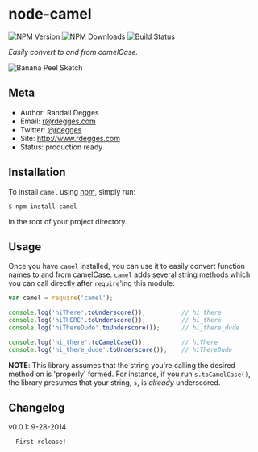 # node-camel

[![NPM Version](https://img.shields.io/npm/v/camel.svg?style=flat)](https://npmjs.org/package/camel)
[![NPM Downloads](http://img.shields.io/npm/dm/camel.svg?style=flat)](https://npmjs.org/package/camel)
[![Build Status](https://img.shields.io/travis/rdegges/node-camel.svg?style=flat)](https://travis-ci.org/rdegges/node-camel)

*Easily convert to and from camelCase.*

![Banana Peel Sketch](https://github.com/rdegges/node-camel/raw/master/assets/banana-peel.jpg)


## Meta

- Author: Randall Degges
- Email: r@rdegges.com
- Twitter: [@rdegges](https://twitter.com/rdegges)
- Site: http://www.rdegges.com
- Status: production ready


## Installation

To install `camel` using [npm](https://www.npmjs.org/), simply run:

```console
$ npm install camel
```

In the root of your project directory.


## Usage

Once you have `camel` installed, you can use it to easily convert function names
to and from camelCase.  `camel` adds several string methods which you can call
directly after `require`'ing this module:

```javascript
var camel = require('camel');

console.log('hiThere'.toUnderscore());          // hi_there
console.log('hiTHERE'.toUnderscore());          // hi_there
console.log('hiThereDude'.toUnderscore());      // hi_there_dude

console.log('hi_there'.toCamelCase());          // hiThere
console.log('hi_there_dude'.toUnderscore());    // hiThereDude
```

**NOTE**: This library assumes that the string you're calling the desired method
on is 'properly' formed.  For instance, if you run `s.toCamelCase()`, the
library presumes that your string, `s`, is *already* underscored.


## Changelog

v0.0.1: 9-28-2014

    - First release!
